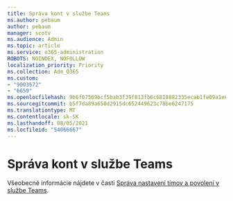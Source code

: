 ```yaml
---
title: Správa kont v službe Teams
ms.author: pebaum
author: pebaum
manager: scotv
ms.audience: Admin
ms.topic: article
ms.service: o365-administration
ROBOTS: NOINDEX, NOFOLLOW
localization_priority: Priority
ms.collection: Adm_O365
ms.custom:
- "9003572"
- "6659"
ms.openlocfilehash: 9b6f07569bcf5bab3f39f813fb6c6818882335ecab1fe09a1e65f2e06ff2edd5
ms.sourcegitcommit: b5f7da89a650d2915dc652449623c78be6247175
ms.translationtype: MT
ms.contentlocale: sk-SK
ms.lasthandoff: 08/05/2021
ms.locfileid: "54066667"
---
```

# <a name="managing-teams-accounts"></a>Správa kont v službe Teams

Všeobecné informácie nájdete v časti [Správa nastavení tímov a povolení v službe Teams](https://support.microsoft.com/office/ce053b04-1b8e-4796-baa8-90dc427b3acc#ID0EAABAAA=Desktop).
